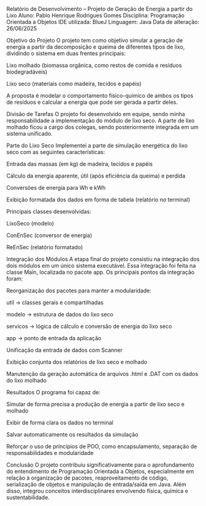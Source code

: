 Relatório de Desenvolvimento – Projeto de Geração de Energia a partir do Lixo
Aluno: Pablo Henrique Rodrigues Gomes
Disciplina: Programação Orientada a Objetos
IDE utilizada: BlueJ
Linguagem: Java
Data de alteração: 26/06/2025

Objetivo do Projeto
O projeto tem como objetivo simular a geração de energia a partir da decomposição e queima de diferentes tipos de lixo, dividindo o sistema em duas frentes principais:

Lixo molhado (biomassa orgânica, como restos de comida e resíduos biodegradáveis)

Lixo seco (materiais como madeira, tecidos e papéis)

A proposta é modelar o comportamento físico-químico de ambos os tipos de resíduos e calcular a energia que pode ser gerada a partir deles.

Divisão de Tarefas
O projeto foi desenvolvido em equipe, sendo minha responsabilidade a implementação do módulo de lixo seco. A parte de lixo molhado ficou a cargo dos colegas, sendo posteriormente integrada em um sistema unificado.

Parte do Lixo Seco
Implementei a parte de simulação energética do lixo seco com as seguintes características:

Entrada das massas (em kg) de madeira, tecidos e papéis

Cálculo da energia aparente, útil (após eficiência da queima) e perdida

Conversões de energia para Wh e kWh

Exibição formatada dos dados em forma de tabela (relatório no terminal)

Principais classes desenvolvidas:

LixoSeco (modelo)

ConEnSec (conversor de energia)

ReEnSec (relatório formatado)

Integração dos Módulos
A etapa final do projeto consistiu na integração dos dois módulos em um único sistema executável. Essa integração foi feita na classe Main, localizada no pacote app. Os principais pontos da integração foram:

Reorganização dos pacotes para manter a modularidade:

util → classes gerais e compartilhadas

modelo → estrutura de dados do lixo seco

servicos → lógica de cálculo e conversão de energia do lixo seco

app → ponto de entrada da aplicação

Unificação da entrada de dados com Scanner

Exibição conjunta dos relatórios de lixo seco e molhado

Manutenção da geração automática de arquivos .html e .DAT com os dados do lixo molhado

Resultados
O programa foi capaz de:

Simular de forma precisa a produção de energia a partir de lixo seco e molhado

Exibir de forma clara os dados no terminal

Salvar automaticamente os resultados da simulação

Reforçar o uso de princípios de POO, como encapsulamento, separação de responsabilidades e modularidade

Conclusão
O projeto contribuiu significativamente para o aprofundamento do entendimento de Programação Orientada a Objetos, especialmente em relação à organização de pacotes, reaproveitamento de código, serialização de objetos e manipulação de entrada/saída em Java. Além disso, integrou conceitos interdisciplinares envolvendo física, química e sustentabilidade.

